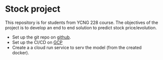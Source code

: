 # Stock project
This repository is for students from YCNG 228 course.
The objectives of the project is to develop an end to end solution to predict stock price/evolution. 

* Set up the git repo on [github](https://docs.github.com/en/github/getting-started-with-github/create-a-repo).  
* Set up the CI/CD on [GCP](https://cloud.google.com/cloud-build/docs/automating-builds/run-builds-on-github)
* Create a a cloud run service to serv the model (from the created docker). 